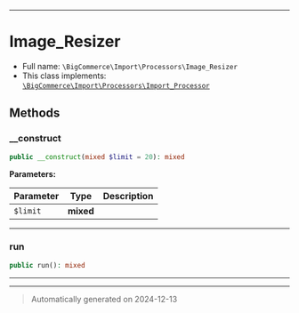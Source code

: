***

# Image_Resizer





* Full name: `\BigCommerce\Import\Processors\Image_Resizer`
* This class implements:
[`\BigCommerce\Import\Processors\Import_Processor`](./classes/BigCommerce/Import/Processors/Import_Processor.md)




## Methods


### __construct



```php
public __construct(mixed $limit = 20): mixed
```








**Parameters:**

| Parameter | Type | Description |
|-----------|------|-------------|
| `$limit` | **mixed** |  |





***

### run



```php
public run(): mixed
```












***


***
> Automatically generated on 2024-12-13
